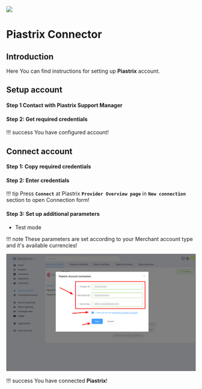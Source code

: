 <img src="https://static.openfintech.io/payment_providers/piastrix/logo.svg?w=400" width="400px">

# Piastrix Connector

## Introduction

Here You can find  instructions for setting up **Piastrix**  account.

## Setup account

#### Step 1 Contact with Piastrix Support Manager


#### Step 2: Get required credentials


!!! success
    You have configured account!




## Connect account

#### Step 1: Copy required credentials


#### Step 2: Enter credentials


!!! tip
    Press **`Connect`** at Piastrix **`Provider Overview page`** in **`New connection`** section to open Connection form!


#### Step 3: Set up additional parameters 

-  Test mode

!!! note
    These parameters are set according to your Merchant account type and it's available currencies!



![Connect](images/piastrix_connect.png)


!!! success
    You have connected **Piastrix**!